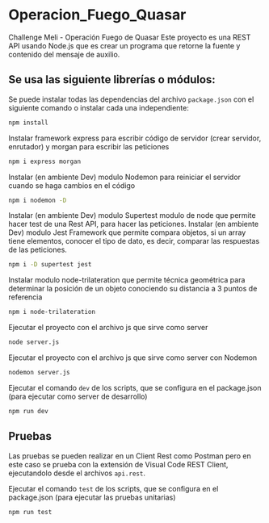 # Operacion_Fuego_Quasar

Challenge Meli - Operación Fuego de Quasar
Este proyecto es una REST API usando Node.js que es crear un programa que retorne la fuente y contenido del mensaje de auxilio.

## Se usa las siguiente librerías o módulos:

Se puede instalar todas las dependencias del archivo `package.json` con el siguiente comando o instalar cada una independiente:
```bash
npm install
```

Instalar framework express para escribir código de servidor (crear servidor, enrutador) y morgan para escribir las peticiones
```bash
npm i express morgan
```

Instalar (en ambiente Dev) modulo Nodemon para reiniciar el servidor cuando se haga cambios en el código
```bash
npm i nodemon -D
```

Instalar (en ambiente Dev) modulo Supertest modulo de node que permite hacer test de una Rest API, para hacer las peticiones.
Instalar (en ambiente Dev) modulo Jest Framework que permite compara objetos, si un array tiene elementos, conocer el tipo de dato, es decir, comparar las respuestas de las peticiones.
```bash
npm i -D supertest jest
```

Instalar modulo node-trilateration que permite técnica geométrica para determinar la posición de un objeto conociendo su distancia a 3 puntos de referencia
```bash
npm i node-trilateration
```

Ejecutar el proyecto con el archivo js que sirve como server
```bash
node server.js
```
Ejecutar el proyecto con el archivo js que sirve como server con Nodemon
```bash
nodemon server.js
```

Ejecutar el comando `dev` de los scripts, que se configura en el package.json (para ejecutar como server de desarrollo)
```bash
npm run dev
```
  

## Pruebas

Las pruebas se pueden realizar en un Client Rest como Postman pero en este caso se prueba con la extensión de Visual Code REST Client, ejecutandolo desde el archivos `api.rest`.

Ejecutar el comando `test` de los scripts, que se configura en el package.json (para ejecutar las pruebas unitarias)
```bash
npm run test
```
